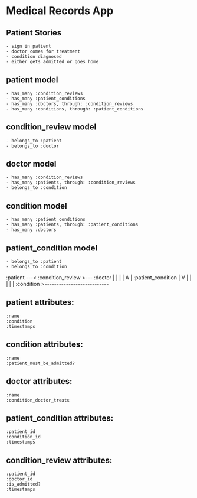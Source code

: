 <!-- prettier-ignore-start -->

# Medical Records App

## Patient Stories
    - sign in patient
    - doctor comes for treatment
    - condition diagnosed
    - either gets admitted or goes home

## patient model
    - has_many :condition_reviews
    - has_many :patient_conditions
    - has_many :doctors, through: :condition_reviews
    - has_many :conditions, through: :patient_conditions

## condition_review model
    - belongs_to :patient
    - belongs_to :doctor

## doctor model
    - has_many :condition_reviews
    - has_many :patients, through: :condition_reviews
    - belongs_to :condition

## condition model
    - has_many :patient_conditions
    - has_many :patients, through: :patient_conditions
    - has_many :doctors

## patient_condition model
    - belongs_to :patient
    - belongs_to :condition

:patient ---< :condition_review >--- :doctor
    |                                  |
    |                                  |
    A                                  |
:patient_condition                     |
    V                                  |
    |                                  |
    |                                  |
:condition >---------------------------

<!-- Sprouts.create(name: "Brocoli", ___:"___") -->

## patient attributes:
    :name
    :condition
    :timestamps

## condition attributes:
    :name
    :patient_must_be_admitted?

## doctor attributes:
    :name
    :condition_doctor_treats

## patient_condition attributes:
    :patient_id
    :condition_id
    :timestamps

## condition_review attributes:
    :patient_id
    :doctor_id
    :is_admitted?
    :timestamps

<!-- prettier-ignore-end -->
